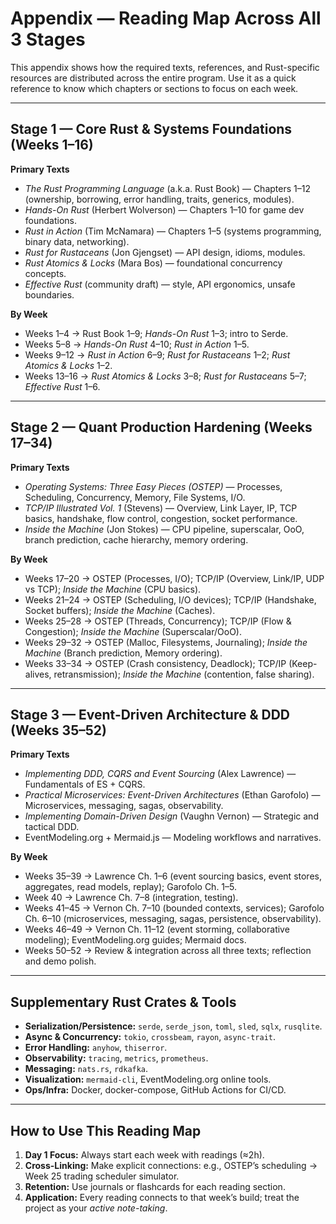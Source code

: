 
# Appendix — Reading Map Across All 3 Stages

This appendix shows how the required texts, references, and Rust-specific resources are distributed across the entire program. Use it as a quick reference to know which chapters or sections to focus on each week.

---

## Stage 1 — Core Rust & Systems Foundations (Weeks 1–16)

**Primary Texts**
- *The Rust Programming Language* (a.k.a. Rust Book) — Chapters 1–12 (ownership, borrowing, error handling, traits, generics, modules).
- *Hands-On Rust* (Herbert Wolverson) — Chapters 1–10 for game dev foundations.
- *Rust in Action* (Tim McNamara) — Chapters 1–5 (systems programming, binary data, networking).
- *Rust for Rustaceans* (Jon Gjengset) — API design, idioms, modules.
- *Rust Atomics & Locks* (Mara Bos) — foundational concurrency concepts.
- *Effective Rust* (community draft) — style, API ergonomics, unsafe boundaries.

**By Week**
- Weeks 1–4 → Rust Book 1–9; *Hands-On Rust* 1–3; intro to Serde.
- Weeks 5–8 → *Hands-On Rust* 4–10; *Rust in Action* 1–5.
- Weeks 9–12 → *Rust in Action* 6–9; *Rust for Rustaceans* 1–2; *Rust Atomics & Locks* 1–2.
- Weeks 13–16 → *Rust Atomics & Locks* 3–8; *Rust for Rustaceans* 5–7; *Effective Rust* 1–6.

---

## Stage 2 — Quant Production Hardening (Weeks 17–34)

**Primary Texts**
- *Operating Systems: Three Easy Pieces (OSTEP)* — Processes, Scheduling, Concurrency, Memory, File Systems, I/O.
- *TCP/IP Illustrated Vol. 1* (Stevens) — Overview, Link Layer, IP, TCP basics, handshake, flow control, congestion, socket performance.
- *Inside the Machine* (Jon Stokes) — CPU pipeline, superscalar, OoO, branch prediction, cache hierarchy, memory ordering.

**By Week**
- Weeks 17–20 → OSTEP (Processes, I/O); TCP/IP (Overview, Link/IP, UDP vs TCP); *Inside the Machine* (CPU basics).
- Weeks 21–24 → OSTEP (Scheduling, I/O devices); TCP/IP (Handshake, Socket buffers); *Inside the Machine* (Caches).
- Weeks 25–28 → OSTEP (Threads, Concurrency); TCP/IP (Flow & Congestion); *Inside the Machine* (Superscalar/OoO).
- Weeks 29–32 → OSTEP (Malloc, Filesystems, Journaling); *Inside the Machine* (Branch prediction, Memory ordering).
- Weeks 33–34 → OSTEP (Crash consistency, Deadlock); TCP/IP (Keep-alives, retransmission); *Inside the Machine* (contention, false sharing).

---

## Stage 3 — Event-Driven Architecture & DDD (Weeks 35–52)

**Primary Texts**
- *Implementing DDD, CQRS and Event Sourcing* (Alex Lawrence) — Fundamentals of ES + CQRS.
- *Practical Microservices: Event-Driven Architectures* (Ethan Garofolo) — Microservices, messaging, sagas, observability.
- *Implementing Domain-Driven Design* (Vaughn Vernon) — Strategic and tactical DDD.
- EventModeling.org + Mermaid.js — Modeling workflows and narratives.

**By Week**
- Weeks 35–39 → Lawrence Ch. 1–6 (event sourcing basics, event stores, aggregates, read models, replay); Garofolo Ch. 1–5.
- Week 40 → Lawrence Ch. 7–8 (integration, testing).
- Weeks 41–45 → Vernon Ch. 7–10 (bounded contexts, services); Garofolo Ch. 6–10 (microservices, messaging, sagas, persistence, observability).
- Weeks 46–49 → Vernon Ch. 11–12 (event storming, collaborative modeling); EventModeling.org guides; Mermaid docs.
- Weeks 50–52 → Review & integration across all three texts; reflection and demo polish.

---

## Supplementary Rust Crates & Tools

- **Serialization/Persistence:** `serde`, `serde_json`, `toml`, `sled`, `sqlx`, `rusqlite`.  
- **Async & Concurrency:** `tokio`, `crossbeam`, `rayon`, `async-trait`.  
- **Error Handling:** `anyhow`, `thiserror`.  
- **Observability:** `tracing`, `metrics`, `prometheus`.  
- **Messaging:** `nats.rs`, `rdkafka`.  
- **Visualization:** `mermaid-cli`, EventModeling.org online tools.  
- **Ops/Infra:** Docker, docker-compose, GitHub Actions for CI/CD.

---

## How to Use This Reading Map

1. **Day 1 Focus:** Always start each week with readings (≈2h).  
2. **Cross-Linking:** Make explicit connections: e.g., OSTEP’s scheduling → Week 25 trading scheduler simulator.  
3. **Retention:** Use journals or flashcards for each reading section.  
4. **Application:** Every reading connects to that week’s build; treat the project as your *active note-taking*.  
